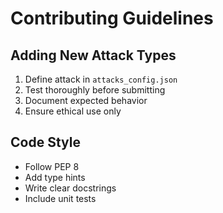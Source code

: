 # Contributing Guidelines

## Adding New Attack Types

1. Define attack in `attacks_config.json`
2. Test thoroughly before submitting
3. Document expected behavior
4. Ensure ethical use only

## Code Style

- Follow PEP 8
- Add type hints
- Write clear docstrings
- Include unit tests
